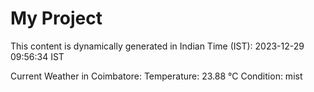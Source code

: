 # My Project

This content is dynamically generated in Indian Time (IST): 2023-12-29 09:56:34 IST


Current Weather in Coimbatore:
Temperature: 23.88 °C
Condition: mist
